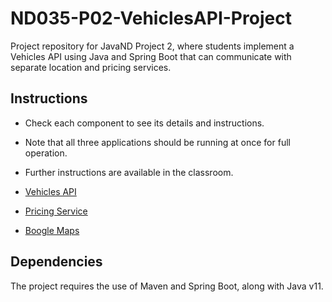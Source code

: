 # ND035-P02-VehiclesAPI-Project

Project repository for JavaND Project 2, where students implement a Vehicles API using Java and Spring Boot that can communicate with separate location and pricing services.

## Instructions

- Check each component to see its details and instructions.
- Note that all three applications should be running at once for full operation.
- Further instructions are available in the classroom.

- [Vehicles API](vehicles-api/README.md)
- [Pricing Service](pricing-service/README.md)
- [Boogle Maps](boogle-maps/README.md)

## Dependencies
The project requires the use of Maven and Spring Boot, along with Java v11.
